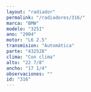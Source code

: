 ```yaml
---
layout: "radiador"
permalink: "/radiadores/316/"
marca: "BMW"
modelo: "325I"
ano: "2004"
motor: "L6 2.5"
transmision: "Automática"
parte: "432528"
clima: "Con clima"
alto: "22 7/8"
ancho: "17 1/4"
observaciones: ""
id: "316"
---
```


